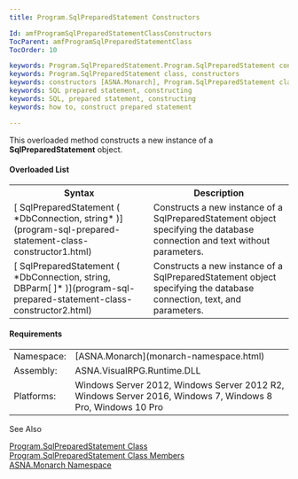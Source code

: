 ```yaml
---
title: Program.SqlPreparedStatement Constructors

Id: amfProgramSqlPreparedStatementClassConstructors
TocParent: amfProgramSqlPreparedStatementClass
TocOrder: 10

keywords: Program.SqlPreparedStatement.Program.SqlPreparedStatement constructors
keywords: Program.SqlPreparedStatement class, constructors
keywords: constructors [ASNA.Monarch], Program.SqlPreparedStatement class
keywords: SQL prepared statement, constructing
keywords: SQL, prepared statement, constructing
keywords: how to, construct prepared statement

---
```


This overloaded method constructs a new instance of a **SqlPreparedStatement** object.

#### Overloaded List
<table class="mytable" cellspacing="0" cellpadding="4" width="90%">
          <colgroup>
            <col width="50%" />
            <col width="50%" />
          </colgroup>
          <tr>
            <th>Syntax</th>
            <th>Description</th>
          </tr>          <tr>
            <td>[
            SqlPreparedStatement ( *DbConnection, string* )](program-sql-prepared-statement-class-constructor1.html)
            </td>
            <td>Constructs a new instance of
          a SqlPreparedStatement object specifying the database
          connection and text without parameters.</td>
          </tr>
          <tr>
            <td>[
            SqlPreparedStatement ( *DbConnection, string, DBParm[ ]* )](program-sql-prepared-statement-class-constructor2.html)
            </td>
            <td>Constructs a new instance of
          a SqlPreparedStatement object specifying the database
          connection, text, and parameters.</td>
          </tr>
</table>

#### Requirements
<table class="auto-style1" cellspacing="0" cellpadding="4" width="60%">
           <colgroup>
            <col width="15%" style="font-weight:bold" />
            <col width="85%" />
          </colgroup>
          <tr>
            <td>Namespace:</td>
            <td>[ASNA.Monarch](monarch-namespace.html)</td>
          </tr>
          <tr>
            <td>Assembly:</td>
            <td>ASNA.VisualRPG.Runtime.DLL</td>
          </tr>
         <tr>
            <td>Platforms:</td>
            <td> Windows Server 2012, Windows Server 2012 R2, Windows Server 2016, Windows 7, Windows 8 Pro, Windows 10 Pro</td>
         </tr>
</table>

<!-- end -->

See Also

[
    Program.SqlPreparedStatement Class](program-sql-prepared-statement-class.html)<br />[
    Program.SqlPreparedStatement Class Members](program-sql-prepared-statement-class-members.html)<br />[ASNA.Monarch
    Namespace](monarch-namespace.html)<p />

